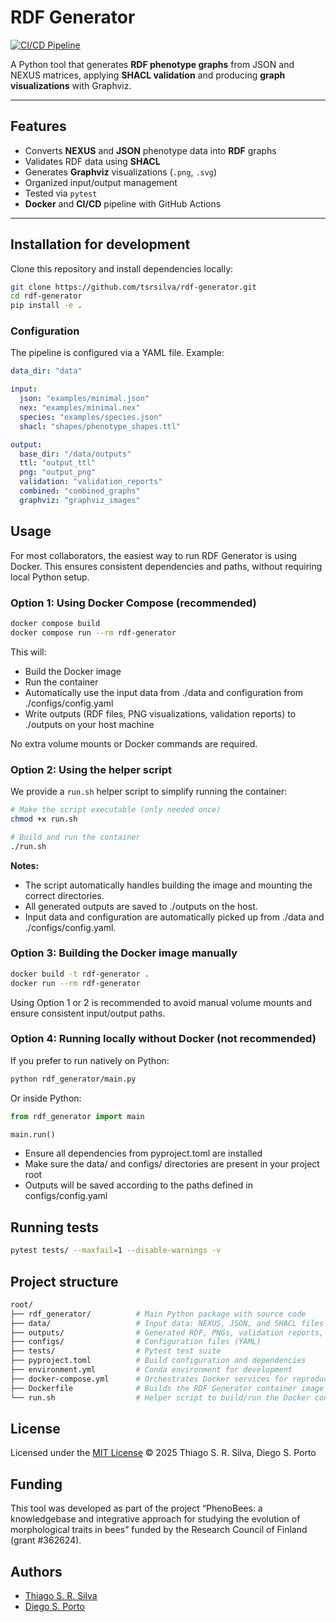 # RDF Generator

[![CI/CD Pipeline](https://github.com/tsrsilva/rdf-generator/actions/workflows/ci_cd.yaml/badge.svg)](https://github.com/tsrsilva/rdf-generator/actions)

A Python tool that generates **RDF phenotype graphs** from JSON and NEXUS matrices, applying **SHACL validation** and producing **graph visualizations** with Graphviz.

---

## Features

- Converts **NEXUS** and **JSON** phenotype data into **RDF** graphs  
- Validates RDF data using **SHACL**  
- Generates **Graphviz** visualizations (`.png`, `.svg`)  
- Organized input/output management  
- Tested via `pytest`  
- **Docker** and **CI/CD** pipeline with GitHub Actions

---

## Installation for development

Clone this repository and install dependencies locally:

```bash
git clone https://github.com/tsrsilva/rdf-generator.git
cd rdf-generator
pip install -e .
```

### Configuration
The pipeline is configured via a YAML file. Example:

```yaml
data_dir: "data"

input:
  json: "examples/minimal.json"
  nex: "examples/minimal.nex"
  species: "examples/species.json"
  shacl: "shapes/phenotype_shapes.ttl"

output:
  base_dir: "/data/outputs"
  ttl: "output_ttl"
  png: "output_png"
  validation: "validation_reports"
  combined: "combined_graphs"
  graphviz: "graphviz_images"
```

## Usage

For most collaborators, the easiest way to run RDF Generator is using Docker. This ensures consistent dependencies and paths, without requiring local Python setup.

### Option 1: Using Docker Compose (recommended)

```bash
docker compose build
docker compose run --rm rdf-generator
```

This will:

- Build the Docker image
- Run the container
- Automatically use the input data from ./data and configuration from ./configs/config.yaml
- Write outputs (RDF files, PNG visualizations, validation reports) to ./outputs on your host machine

No extra volume mounts or Docker commands are required.

### Option 2: Using the helper script

We provide a ```run.sh``` helper script to simplify running the container:

```bash
# Make the script executable (only needed once)
chmod +x run.sh

# Build and run the container
./run.sh
```

**Notes:**

- The script automatically handles building the image and mounting the correct directories.
- All generated outputs are saved to ./outputs on the host.
- Input data and configuration are automatically picked up from ./data and ./configs/config.yaml.

### Option 3: Building the Docker image manually

```bash
docker build -t rdf-generator .
docker run --rm rdf-generator
```

Using Option 1 or 2 is recommended to avoid manual volume mounts and ensure consistent input/output paths.

### Option 4: Running locally without Docker (not recommended)

If you prefer to run natively on Python:

```bash
python rdf_generator/main.py
```

Or inside Python:

```python
from rdf_generator import main

main.run()
```

- Ensure all dependencies from pyproject.toml are installed
- Make sure the data/ and configs/ directories are present in your project root
- Outputs will be saved according to the paths defined in configs/config.yaml

## Running tests

```bash
pytest tests/ --maxfail=1 --disable-warnings -v
```

## Project structure

```graphql
root/
├── rdf_generator/          # Main Python package with source code
├── data/                   # Input data: NEXUS, JSON, and SHACL files
├── outputs/                # Generated RDF, PNGs, validation reports, graphs
├── configs/                # Configuration files (YAML)
├── tests/                  # Pytest test suite
├── pyproject.toml          # Build configuration and dependencies
├── environment.yml         # Conda environment for development
├── docker-compose.yml      # Orchestrates Docker services for reproducible runs
├── Dockerfile              # Builds the RDF Generator container image
└── run.sh                  # Helper script to build/run the Docker container with proper mounts
```

## License

Licensed under the [MIT License](/LICENSES/MIT.txt)
© 2025 Thiago S. R. Silva, Diego S. Porto

## Funding

This tool was developed as part of the project “PhenoBees: a knowledgebase and integrative approach for studying the evolution of morphological traits in bees” funded by the Research Council of Finland (grant #362624).

## Authors
- [Thiago S. R. Silva](https://github.com/tsrsilva)
- [Diego S. Porto](https://github.com/diegosasso)